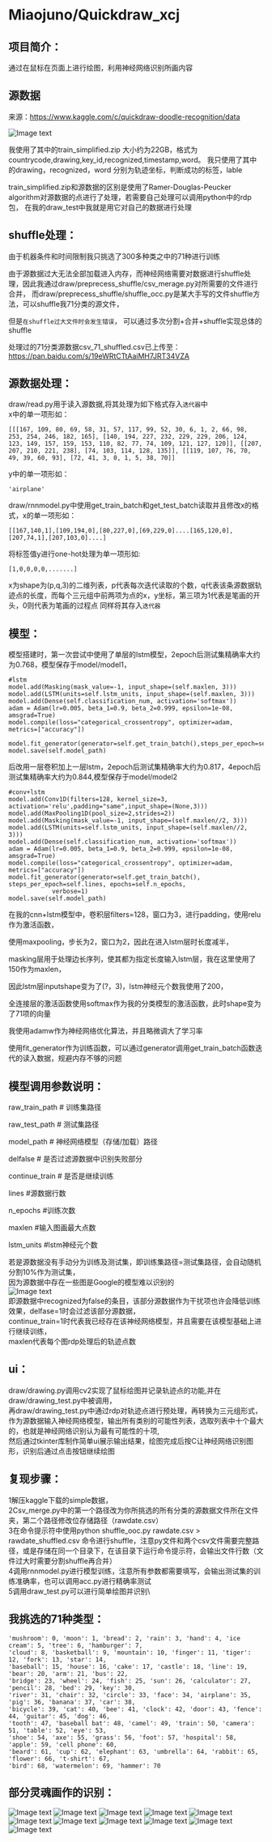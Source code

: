 # Miaojuno/Quickdraw_xcj
项目简介：
--
通过在鼠标在页面上进行绘图，利用神经网络识别所画内容



源数据
--
来源：https://www.kaggle.com/c/quickdraw-doodle-recognition/data

![Image text](https://github.com/Miaojuno/Quickdraw_xcj/blob/master/img/1.PNG)

我使用了其中的train_simplified.zip 大小约为22GB，格式为countrycode,drawing,key_id,recognized,timestamp,word。
我只使用了其中的drawing，recognized，word 分别为轨迹坐标，判断成功的标签，lable

train_simplified.zip和源数据的区别是使用了Ramer-Douglas-Peucker algorithm对源数据的点进行了处理，若需要自己处理可以调用python中的rdp包，
在我的draw_test中我就是用它对自己的数据进行处理


shuffle处理：
--
由于机器条件和时间限制我只挑选了300多种类之中的71种进行训练

由于源数据过大无法全部加载进入内存，而神经网络需要对数据进行shuffle处理，因此我通过draw/preprecess_shuffle/csv_merage.py对所需要的文件进行合并，
而draw/preprecess_shuffle/shuffle_occ.py是某大手写的文件shuffle方法，可以shuffle我71分类的源文件，

但是`在shuffle过大文件时会发生错误`，
可以通过多次分割+合并+shuffle实现总体的shuffle

处理过的71分类源数据csv_71_shuffled.csv已上传至：https://pan.baidu.com/s/19eWRtCTtAaiMH7JRT34VZA



源数据处理：
--
draw/read.py用于读入源数据,将其处理为如下格式存入`迭代器`中\
x中的单一项形如：
```
[[[167, 109, 80, 69, 58, 31, 57, 117, 99, 52, 30, 6, 1, 2, 66, 98, 253, 254, 246, 182, 165], [140, 194, 227, 232, 229, 229, 206, 124, 123, 149, 157, 159, 153, 110, 82, 77, 74, 109, 121, 127, 120]], [[207, 207, 210, 221, 238], [74, 103, 114, 128, 135]], [[119, 107, 76, 70, 49, 39, 60, 93], [72, 41, 3, 0, 1, 5, 38, 70]]
```
y中的单一项形如：
```
'airplane'
```
draw/rnnmodel.py中使用get_train_batch和get_test_batch读取并且修改x的格式，x的单一项形如：
```
[[167,140,1],[109,194,0],[80,227,0],[69,229,0]....[165,120,0],[207,74,1],[207,103,0]....]
```
将标签值y进行one-hot处理为单一项形如:
```
[1,0,0,0,0,.......]
```
x为shape为(p,q,3)的二维列表，p代表每次迭代读取的个数，q代表该条源数据轨迹点的长度，而每个三元组中前两项为点的x，y坐标，第三项为1代表是笔画的开头，0则代表为笔画的过程点
同样将其存入`迭代器`



模型：
--
模型搭建时，第一次尝试中使用了单层的lstm模型，2epoch后测试集精确率大约为0.768，模型保存于model/model1，
```
#lstm
model.add(Masking(mask_value=-1, input_shape=(self.maxlen, 3)))
model.add(LSTM(units=self.lstm_units, input_shape=(self.maxlen, 3)))
model.add(Dense(self.classification_num, activation='softmax'))
adam = Adam(lr=0.005, beta_1=0.9, beta_2=0.999, epsilon=1e-08, amsgrad=True)
model.compile(loss="categorical_crossentropy", optimizer=adam, metrics=["accuracy"])

model.fit_generator(generator=self.get_train_batch(),steps_per_epoch=self.lines,epochs=self.n_epochs,verbose=1)                         
model.save(self.model_path)
```
后改用一层卷积加上一层lstm，2epoch后测试集精确率大约为0.817，4epoch后测试集精确率大约为0.844,模型保存于model/model2
```
#conv+lstm
model.add(Conv1D(filters=128, kernel_size=3, activation='relu',padding="same",input_shape=(None,3)))
model.add(MaxPooling1D(pool_size=2,strides=2))
model.add(Masking(mask_value=-1, input_shape=(self.maxlen//2, 3)))
model.add(LSTM(units=self.lstm_units, input_shape=(self.maxlen//2, 3)))
model.add(Dense(self.classification_num, activation='softmax'))
adam = Adam(lr=0.005, beta_1=0.9, beta_2=0.999, epsilon=1e-08, amsgrad=True)
model.compile(loss="categorical_crossentropy", optimizer=adam, metrics=["accuracy"])
model.fit_generator(generator=self.get_train_batch(), steps_per_epoch=self.lines, epochs=self.n_epochs,
            verbose=1)
model.save(self.model_path)
```


在我的cnn+lstm模型中，卷积层filters=128，窗口为3，进行padding，使用relu作为激活函数，

使用maxpooling，步长为2，窗口为2，因此在进入lstm层时长度减半，

masking层用于处理边长序列，使其都为指定长度输入lstm层，我在这里使用了150作为maxlen，

因此lstm层inputshape变为了(?，3)，lstm神经元个数我使用了200，

全连接层的激活函数使用softmax作为我的分类模型的激活函数，此时shape变为了71项的向量

我使用adamw作为神经网络优化算法，并且略微调大了学习率

使用fit_generator作为训练函数，可以通过generator调用get_train_batch函数迭代的读入数据，规避内存不够的问题



模型调用参数说明：
--
raw_train_path          #   训练集路径

raw_test_path          #   测试集路径

model_path          #   神经网络模型（存储/加载）路径

delfalse          #   是否过滤源数据中识别失败部分

continue_train          #   是否是继续训练

lines        #源数据行数

n_epochs      #训练次数

maxlen      #输入图画最大点数

lstm_units      #lstm神经元个数

若是源数据没有手动分为训练及测试集，即训练集路径=测试集路径，会自动随机分割10%作为测试集，\
因为源数据中存在一些图是Google的模型难以识别的\
![Image text](https://github.com/Miaojuno/Quickdraw_xcj/blob/master/img/2-1.PNG)\
即源数据中recognized为false的条目，该部分源数据作为干扰项也许会降低训练效果，delfase=1时会过滤该部分源数据，\
continue_train=1时代表我已经存在该神经网络模型，并且需要在该模型基础上进行继续训练，\
maxlen代表每个图rdp处理后的轨迹点数


ui：
--
draw/drawing.py调用cv2实现了鼠标绘图并记录轨迹点的功能,并在draw/drawing_test.py中被调用，\
再draw/drawing_test.py中通过rdp对轨迹点进行预处理，再转换为三元组形式，\
作为源数据输入神经网络模型，输出所有类别的可能性列表，选取列表中十个最大的，也就是神经网络识别认为最有可能性的十项,\
然后通过tkinter库制作简单ui展示输出结果，绘图完成后按C让神经网络识别图形，识别后通过点击按钮继续绘图


复现步骤：
---
1解压kaggle下载的simple数据，\
2Csv_merge.py中的第一个路径改为你所挑选的所有分类的源数据文件所在文件夹，第二个路径修改位存储路径（rawdate.csv）\
3在命令提示符中使用python shuffle_ooc.py rawdate.csv > rawdate_shuffled.csv 命令进行shuffle，注意py文件和两个csv文件需要完整路径，或是存储在同一个目录下，在该目录下运行命令提示符，会输出文件行数（文件过大时需要分割shuffle再合并）\
4调用rnnmodel.py进行模型训练，注意所有参数都需要填写，会输出测试集的训练准确率，也可以调用acc.py进行精确率测试\
5调用draw_test.py可以进行简单绘图并识别\


我挑选的71种类型：
--
```
'mushroom': 0, 'moon': 1, 'bread': 2, 'rain': 3, 'hand': 4, 'ice cream': 5, 'tree': 6, 'hamburger': 7,
'cloud': 8, 'basketball': 9, 'mountain': 10, 'finger': 11, 'tiger': 12, 'fork': 13, 'star': 14,
'baseball': 15, 'house': 16, 'cake': 17, 'castle': 18, 'line': 19, 'bear': 20, 'arm': 21, 'bus': 22,
'bridge': 23, 'wheel': 24, 'fish': 25, 'sun': 26, 'calculator': 27, 'pencil': 28, 'bed': 29, 'key': 30,
'river': 31, 'chair': 32, 'circle': 33, 'face': 34, 'airplane': 35, 'pig': 36, 'banana': 37, 'car': 38,
'bicycle': 39, 'cat': 40, 'bee': 41, 'clock': 42, 'door': 43, 'fence': 44, 'guitar': 45, 'dog': 46,
'tooth': 47, 'baseball bat': 48, 'camel': 49, 'train': 50, 'camera': 51, 'table': 52, 'eye': 53,
'shoe': 54, 'axe': 55, 'grass': 56, 'foot': 57, 'hospital': 58, 'apple': 59, 'cell phone': 60,
'beard': 61, 'cup': 62, 'elephant': 63, 'umbrella': 64, 'rabbit': 65, 'flower': 66, 't-shirt': 67,
'bird': 68, 'watermelon': 69, 'hammer': 70
```


部分灵魂画作的识别：
--
![Image text](https://github.com/Miaojuno/Quickdraw_xcj/blob/master/img/1-2.PNG)
![Image text](https://github.com/Miaojuno/Quickdraw_xcj/blob/master/img/1-3.PNG)
![Image text](https://github.com/Miaojuno/Quickdraw_xcj/blob/master/img/1-4.PNG)
![Image text](https://github.com/Miaojuno/Quickdraw_xcj/blob/master/img/1-5.PNG)
![Image text](https://github.com/Miaojuno/Quickdraw_xcj/blob/master/img/1-6.PNG)
![Image text](https://github.com/Miaojuno/Quickdraw_xcj/blob/master/img/1-7.PNG)
![Image text](https://github.com/Miaojuno/Quickdraw_xcj/blob/master/img/1-8.PNG)
![Image text](https://github.com/Miaojuno/Quickdraw_xcj/blob/master/img/1-9.PNG)
![Image text](https://github.com/Miaojuno/Quickdraw_xcj/blob/master/img/1-10.PNG)
![Image text](https://github.com/Miaojuno/Quickdraw_xcj/blob/master/img/1-11.PNG)
![Image text](https://github.com/Miaojuno/Quickdraw_xcj/blob/master/img/1-12.PNG)
